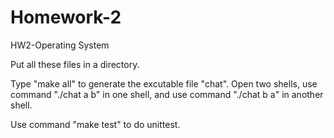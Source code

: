 Homework-2
==========

HW2-Operating System

Put all these files in a directory.  

Type "make all" to generate the excutable file "chat". 
Open two shells, use command "./chat a b" in one shell, and use command "./chat b a" in another shell.

Use command "make test" to do unittest.
